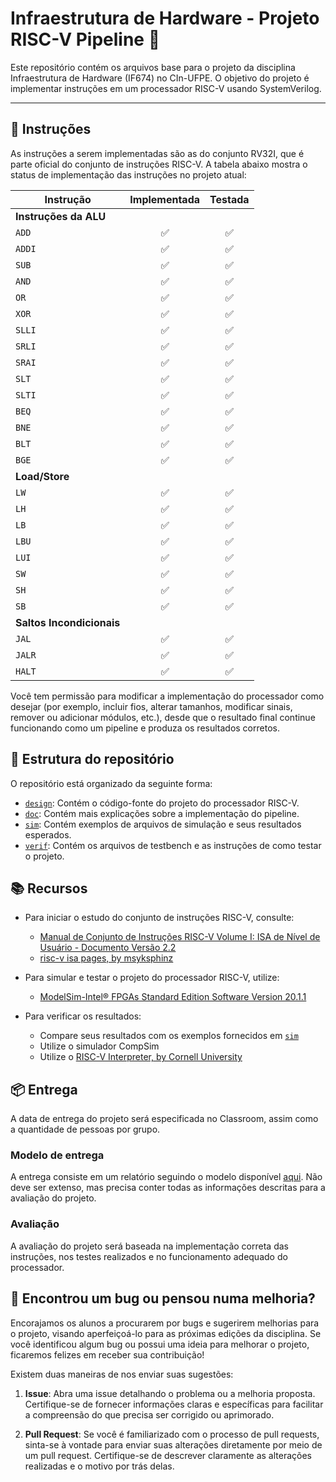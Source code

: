 # Infraestrutura de Hardware - Projeto RISC-V Pipeline 🚀

Este repositório contém os arquivos base para o projeto da disciplina Infraestrutura de Hardware (IF674) no CIn-UFPE. O objetivo do projeto é implementar instruções em um processador RISC-V usando SystemVerilog.

---

## 📝 Instruções

As instruções a serem implementadas são as do conjunto RV32I, que é parte oficial do conjunto de instruções RISC-V. A tabela abaixo mostra o status de implementação das instruções no projeto atual:


| Instrução | Implementada | Testada  | 
|-----------|:------------:|:--------:|
| **Instruções da ALU**               |
| `ADD`     |     ✅     |     ✅    |
| `ADDI`    |     ✅     |     ✅    |
| `SUB`     |     ✅     |     ✅    |
| `AND`     |     ✅     |     ✅    |
| `OR`      |     ✅     |     ✅    |
| `XOR`     |     ✅     |     ✅    |
| `SLLI`    |     ✅     |     ✅    |
| `SRLI`    |     ✅     |     ✅    |
| `SRAI`    |     ✅     |     ✅    |
| `SLT`     |     ✅     |     ✅    |
| `SLTI`    |     ✅     |     ✅    |
| `BEQ`     |     ✅     |     ✅    |
| `BNE`     |     ✅     |     ✅    |
| `BLT`     |     ✅     |     ✅    |
| `BGE`     |     ✅     |     ✅    |
| **Load/Store**                      |
| `LW`      |     ✅     |     ✅    |
| `LH`      |     ✅     |     ✅    |
| `LB`      |     ✅     |     ✅    |
| `LBU`     |     ✅     |     ✅    |
| `LUI`     |     ✅     |     ✅    |
| `SW`      |     ✅     |     ✅    |
| `SH`      |     ✅     |     ✅    |
| `SB`      |     ✅     |     ✅    |
| **Saltos Incondicionais**           |
| `JAL`     |     ✅     |     ✅    |
| `JALR`    |     ✅     |     ✅    |
| `HALT`    |     ✅     |     ✅    |

Você tem permissão para modificar a implementação do processador como desejar (por exemplo, incluir fios, alterar tamanhos, modificar sinais, remover ou adicionar módulos, etc.), desde que o resultado final continue funcionando como um pipeline e produza os resultados corretos.

## 📁 Estrutura do repositório
O repositório está organizado da seguinte forma:
- [`design`](/design): Contém o código-fonte do projeto do processador RISC-V.
- [`doc`](/doc): Contém mais explicações sobre a implementação do pipeline.
- [`sim`](/sim): Contém exemplos de arquivos de simulação e seus resultados esperados.
- [`verif`](/verif): Contém os arquivos de testbench e as instruções de como testar o projeto.

## 📚 Recursos
- Para iniciar o estudo do conjunto de instruções RISC-V, consulte:
  - [Manual de Conjunto de Instruções RISC-V Volume I: ISA de Nível de Usuário - Documento Versão 2.2](https://riscv.org/wp-content/uploads/2017/05/riscv-spec-v2.2.pdf)
  - [risc-v isa pages, by msyksphinz](https://msyksphinz-self.github.io/riscv-isadoc/html/rvi.html#)

- Para simular e testar o projeto do processador RISC-V, utilize:
  - [ModelSim-Intel® FPGAs Standard Edition Software Version 20.1.1](https://www.intel.com/content/www/us/en/software-kit/750666/modelsim-intel-fpgas-standard-edition-software-version-20-1-1.html)

- Para verificar os resultados:
  - Compare seus resultados com os exemplos fornecidos em [`sim`](/sim)
  - Utilize o simulador CompSim
  - Utilize o [RISC-V Interpreter, by Cornell University](https://www.cs.cornell.edu/courses/cs3410/2019sp/riscv/interpreter/)

## 📦 Entrega

A data de entrega do projeto será especificada no Classroom, assim como a quantidade de pessoas por grupo.

### Modelo de entrega

A entrega consiste em um relatório seguindo o modelo disponível [aqui](https://docs.google.com/document/d/116sukTXOizb0bplubUOHhdNBqpwtk3cR4Dwaqg-TO7I/edit?usp=sharing). Não deve ser extenso, mas precisa conter todas as informações descritas para a avaliação do projeto.

### Avaliação

A avaliação do projeto será baseada na implementação correta das instruções, nos testes realizados e no funcionamento adequado do processador.

## 🐛 Encontrou um bug ou pensou numa melhoria?

Encorajamos os alunos a procurarem por bugs e sugerirem melhorias para o projeto, visando aperfeiçoá-lo para as próximas edições da disciplina. Se você identificou algum bug ou possui uma ideia para melhorar o projeto, ficaremos felizes em receber sua contribuição!

Existem duas maneiras de nos enviar suas sugestões:

1. **Issue**: Abra uma issue detalhando o problema ou a melhoria proposta. Certifique-se de fornecer informações claras e específicas para facilitar a compreensão do que precisa ser corrigido ou aprimorado.

2. **Pull Request**: Se você é familiarizado com o processo de pull requests, sinta-se à vontade para enviar suas alterações diretamente por meio de um pull request. Certifique-se de descrever claramente as alterações realizadas e o motivo por trás delas.
